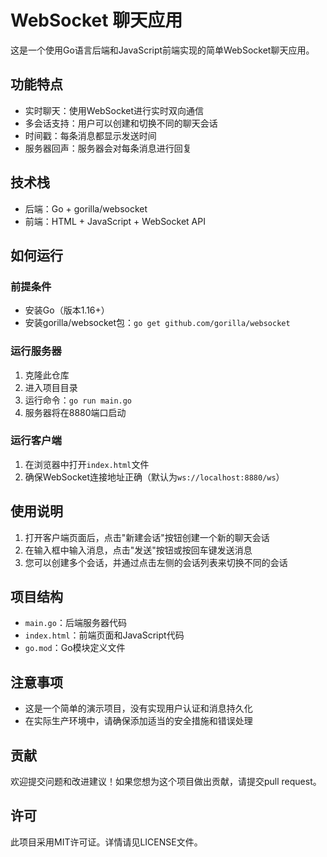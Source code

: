 # WebSocket 聊天应用

这是一个使用Go语言后端和JavaScript前端实现的简单WebSocket聊天应用。

## 功能特点

- 实时聊天：使用WebSocket进行实时双向通信
- 多会话支持：用户可以创建和切换不同的聊天会话
- 时间戳：每条消息都显示发送时间
- 服务器回声：服务器会对每条消息进行回复

## 技术栈

- 后端：Go + gorilla/websocket
- 前端：HTML + JavaScript + WebSocket API

## 如何运行

### 前提条件

- 安装Go（版本1.16+）
- 安装gorilla/websocket包：`go get github.com/gorilla/websocket`

### 运行服务器

1. 克隆此仓库
2. 进入项目目录
3. 运行命令：`go run main.go`
4. 服务器将在8880端口启动

### 运行客户端

1. 在浏览器中打开`index.html`文件
2. 确保WebSocket连接地址正确（默认为`ws://localhost:8880/ws`）

## 使用说明

1. 打开客户端页面后，点击"新建会话"按钮创建一个新的聊天会话
2. 在输入框中输入消息，点击"发送"按钮或按回车键发送消息
3. 您可以创建多个会话，并通过点击左侧的会话列表来切换不同的会话

## 项目结构

- `main.go`：后端服务器代码
- `index.html`：前端页面和JavaScript代码
- `go.mod`：Go模块定义文件

## 注意事项

- 这是一个简单的演示项目，没有实现用户认证和消息持久化
- 在实际生产环境中，请确保添加适当的安全措施和错误处理

## 贡献

欢迎提交问题和改进建议！如果您想为这个项目做出贡献，请提交pull request。

## 许可

此项目采用MIT许可证。详情请见LICENSE文件。